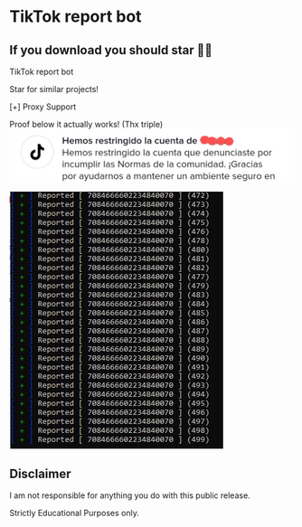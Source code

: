 # TikTok report bot

## If you download you should star 🤷‍♂️


TikTok report bot

Star for similar projects! 

[+] Proxy Support


Proof below it actually works! (Thx triple)
![Screenshot](reportProof.jpg)


![Screenshot](Capture.PNG)



## Disclaimer
I am not responsible for anything you do with this public release.

Strictly Educational Purposes only.
